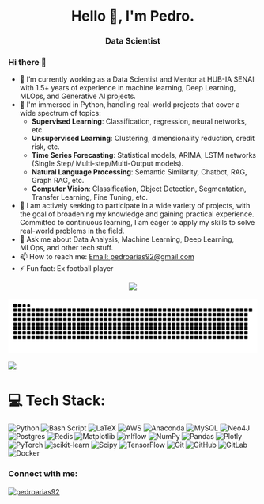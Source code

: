 <h1 align="center">Hello 👋, I'm Pedro.</h1>
<h3 align="center">Data Scientist</h3>

### Hi there 👋

- 🔭 I’m currently working as a Data Scientist and Mentor at HUB-IA SENAI with 1.5+ years of experience in machine learning, Deep Learning, MLOps, and Generative AI projects.
- 🌱 I'm immersed in Python, handling real-world projects that cover a wide spectrum of topics:
  - **Supervised Learning**: Classification, regression, neural networks, etc.
  - **Unsupervised Learning**: Clustering, dimensionality reduction, credit risk, etc.
  - **Time Series Forecasting**: Statistical models, ARIMA, LSTM networks (Single Step/ Multi-step/Multi-Output models).
  - **Natural Language Processing**: Semantic Similarity, Chatbot, RAG, Graph RAG, etc.
  - **Computer Vision**: Classification, Object Detection, Segmentation, Transfer Learning, Fine Tuning, etc.
- 👯 I am actively seeking to participate in a wide variety of projects, with the goal of broadening my knowledge and gaining practical experience. Committed to continuous learning, I am eager to apply my skills to solve real-world problems in the field.
- 💬 Ask me about Data Analysis, Machine Learning, Deep Learning, MLOps, and other tech stuff.
- 📫 How to reach me: [Email: pedroarias92@gmail.com](mailto:pedroarias92@gmail.com)
- ⚡ Fun fact: Ex football player

<p align="center">
  <img src="https://github-readme-streak-stats.herokuapp.com/?user=pedarias&theme=github_dark&hide_border=false">
</p>

<picture>
  <source media="(prefers-color-scheme: dark)" srcset="https://raw.githubusercontent.com/pedarias/pedarias/ac79dbe149277137622498bfb15969ff8a915102/github-snake-dark.svg" />
  <source media="(prefers-color-scheme: light)" srcset="https://raw.githubusercontent.com/pedarias/pedarias/ac79dbe149277137622498bfb15969ff8a915102/github-snake.svg" />
  <img alt="github-snake" src="https://raw.githubusercontent.com/pedarias/pedarias/ac79dbe149277137622498bfb15969ff8a915102/github-snake.svg" />
</picture>

![](https://komarev.com/ghpvc/?username=pedarias&color=blueviolet) <br/>

# 💻 Tech Stack:
![Python](https://img.shields.io/badge/python-3670A0?style=for-the-badge&logo=python&logoColor=ffdd54) ![Bash Script](https://img.shields.io/badge/bash_script-%23121011.svg?style=for-the-badge&logo=gnu-bash&logoColor=white) ![LaTeX](https://img.shields.io/badge/latex-%23008080.svg?style=for-the-badge&logo=latex&logoColor=white) ![AWS](https://img.shields.io/badge/AWS-%23FF9900.svg?style=for-the-badge&logo=amazon-aws&logoColor=white) ![Anaconda](https://img.shields.io/badge/Anaconda-%2344A833.svg?style=for-the-badge&logo=anaconda&logoColor=white) ![MySQL](https://img.shields.io/badge/mysql-4479A1.svg?style=for-the-badge&logo=mysql&logoColor=white) ![Neo4J](https://img.shields.io/badge/Neo4j-008CC1?style=for-the-badge&logo=neo4j&logoColor=white) ![Postgres](https://img.shields.io/badge/postgres-%23316192.svg?style=for-the-badge&logo=postgresql&logoColor=white) ![Redis](https://img.shields.io/badge/redis-%23DD0031.svg?style=for-the-badge&logo=redis&logoColor=white) ![Matplotlib](https://img.shields.io/badge/Matplotlib-%23ffffff.svg?style=for-the-badge&logo=Matplotlib&logoColor=black) ![mlflow](https://img.shields.io/badge/mlflow-%23d9ead3.svg?style=for-the-badge&logo=numpy&logoColor=blue) ![NumPy](https://img.shields.io/badge/numpy-%23013243.svg?style=for-the-badge&logo=numpy&logoColor=white) ![Pandas](https://img.shields.io/badge/pandas-%23150458.svg?style=for-the-badge&logo=pandas&logoColor=white) ![Plotly](https://img.shields.io/badge/Plotly-%233F4F75.svg?style=for-the-badge&logo=plotly&logoColor=white) ![PyTorch](https://img.shields.io/badge/PyTorch-%23EE4C2C.svg?style=for-the-badge&logo=PyTorch&logoColor=white) ![scikit-learn](https://img.shields.io/badge/scikit--learn-%23F7931E.svg?style=for-the-badge&logo=scikit-learn&logoColor=white) ![Scipy](https://img.shields.io/badge/SciPy-%230C55A5.svg?style=for-the-badge&logo=scipy&logoColor=%white) ![TensorFlow](https://img.shields.io/badge/TensorFlow-%23FF6F00.svg?style=for-the-badge&logo=TensorFlow&logoColor=white) ![Git](https://img.shields.io/badge/git-%23F05033.svg?style=for-the-badge&logo=git&logoColor=white) ![GitHub](https://img.shields.io/badge/github-%23121011.svg?style=for-the-badge&logo=github&logoColor=white) ![GitLab](https://img.shields.io/badge/gitlab-%23181717.svg?style=for-the-badge&logo=gitlab&logoColor=white) ![Docker](https://img.shields.io/badge/docker-%230db7ed.svg?style=for-the-badge&logo=docker&logoColor=white)

<h3 align="left">Connect with me:</h3>
<p align="left">
<a href="https://linkedin.com/in/pedroarias92" target="blank"><img align="center" src="https://raw.githubusercontent.com/rahuldkjain/github-profile-readme-generator/master/src/images/icons/Social/linked-in-alt.svg" alt="pedroarias92" height="30" width="40" /></a>
</p>


